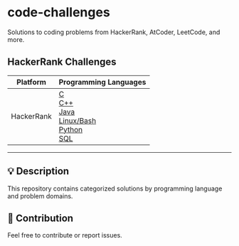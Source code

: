 # code-challenges

Solutions to coding problems from HackerRank, AtCoder, LeetCode, and more.

## HackerRank Challenges

| Platform   | Programming Languages |
|------------|-----------------------|
| HackerRank | [C](./hackerrank/c/README.md)<br>[C++](./hackerrank/cpp/README.md)<br>[Java](./hackerrank/java/README.md)<br>[Linux/Bash](./hackerrank/linux/bash/README.md)<br>[Python](./hackerrank/python/README.md)<br>[SQL](./hackerrank/sql/README.md) |

---

## 💡 Description

This repository contains categorized solutions by programming language and problem domains.

## 🚀 Contribution

Feel free to contribute or report issues.
